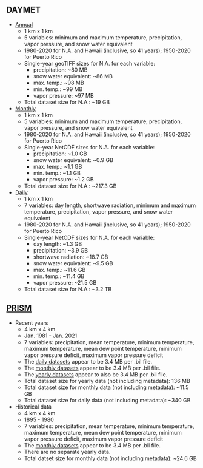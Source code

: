 
## DAYMET

* [Annual](https://daac.ornl.gov/DAYMET/guides/Daymet_V4_Annual_Climatology.html)
  * 1 km x 1 km
  * 5 variables: minimum and maximum temperature, precipitation, vapor pressure, and snow water equivalent 
  * 1980-2020 for N.A. and Hawaii (inclusive, so 41 years); 1950-2020 for Puerto Rico
  * Single-year geoTIFF sizes for N.A. for each variable:
    * precipitation: ~80 MB
    * snow water equivalent: ~86 MB
    * max. temp.: ~98 MB
    * min. temp.: ~99 MB
    * vapor pressure: ~97 MB
  * Total dataset size for N.A.: ~19 GB
* [Monthly](https://daac.ornl.gov/DAYMET/guides/Daymet_V4_Monthly_Climatology.html)
  * 1 km x 1 km
  * 5 variables: minimum and maximum temperature, precipitation, vapor pressure, and snow water equivalent 
  * 1980-2020 for N.A. and Hawaii (inclusive, so 41 years); 1950-2020 for Puerto Rico
  * Single-year NetCDF sizes for N.A. for each variable:
    * precipitation: ~1.0 GB
    * snow water equivalent: ~0.9 GB
    * max. temp.: ~1.1 GB
    * min. temp.: ~1.1 GB
    * vapor pressure: ~1.2 GB
  * Total dataset size for N.A.: ~217.3 GB
* [Daily](https://daac.ornl.gov/DAYMET/guides/Daymet_Daily_V4.html)
  * 1 km x 1 km
  * 7 variables: day length, shortwave radiation, minimum and maximum temperature, precipitation, vapor pressure, and snow water equivalent 
  * 1980-2020 for N.A. and Hawaii (inclusive, so 41 years); 1950-2020 for Puerto Rico
  * Single-year NetCDF sizes for N.A. for each variable:
    * day length: ~1.3 GB
    * precipitation: ~3.9 GB
    * shortwave radiation: ~18.7 GB
    * snow water equivalent: ~9.5 GB
    * max. temp.: ~11.6 GB
    * min. temp.: ~11.4 GB
    * vapor pressure: ~21.5 GB
  * Total dataset size for N.A.: ~3.2 TB

## [PRISM](https://prism.oregonstate.edu/)
* Recent years
  * 4 km x 4 km
  * Jan. 1981 - Jan. 2021
  * 7 variables: precipitation,	mean temperature, minimum temperature, maximum temperature, mean dew point temperature, minimum vapor pressure deficit, maximum vapor pressure deficit
  * The [daily datasets](https://prism.oregonstate.edu/recent/) appear to be 3.4 MB per .bil file.
  * The [monthly datasets](https://prism.oregonstate.edu/recent/monthly.php) appear to be 3.4 MB per .bil file.
  * The [yearly datasets](https://prism.oregonstate.edu/recent/monthly.php) appear to also be 3.4 MB per .bil file.
  * Total dataset size for yearly data (not including metadata): 136 MB
  * Total dataset size for monthly data (not including metadata): ~11.5 GB
  * Total dataset size for daily data (not including metadata): ~340 GB
* Historical data
  * 4 km x 4 km
  * 1895 - 1980
  * 7 variables: precipitation,	mean temperature, minimum temperature, maximum temperature, mean dew point temperature, minimum vapor pressure deficit, maximum vapor pressure deficit
  * The [monthly datasets](https://prism.oregonstate.edu/historical/) appear to be 3.4 MB per .bil file.
  * There are no separate yearly data.
  * Total datset size for monthly data (not including metadata): ~24.6 GB



